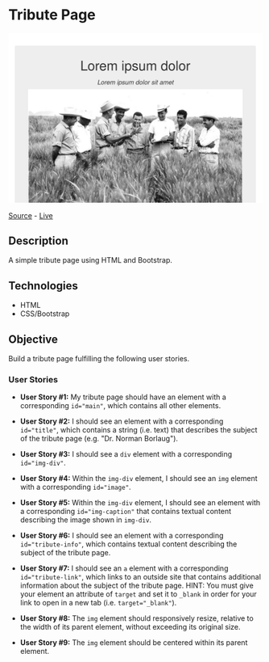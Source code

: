 # Tribute Page

![Tribute Page](screenshot.png)

[Source](/) - [Live]()

## Description

A simple tribute page using HTML and Bootstrap.

## Technologies

- HTML
- CSS/Bootstrap

## Objective

Build a tribute page fulfilling the following user stories.

### User Stories

- **User Story #1:** My tribute page should have an element with a corresponding `id="main"`, which contains all other elements.

- **User Story #2:** I should see an element with a corresponding `id="title"`, which contains a string (i.e. text) that describes the subject of the tribute page (e.g. "Dr. Norman Borlaug").

- **User Story #3:** I should see a `div` element with a corresponding `id="img-div"`.

- **User Story #4:** Within the `img-div` element, I should see an `img` element with a corresponding `id="image"`.

- **User Story #5:** Within the `img-div` element, I should see an element with a corresponding `id="img-caption"` that contains textual content describing the image shown in `img-div`.

- **User Story #6:** I should see an element with a corresponding `id="tribute-info"`, which contains textual content describing the subject of the tribute page.

- **User Story #7:** I should see an `a` element with a corresponding `id="tribute-link"`, which links to an outside site that contains additional information about the subject of the tribute page. HINT: You must give your element an attribute of `target` and set it to `_blank` in order for your link to open in a new tab (i.e. `target="_blank"`).

- **User Story #8:** The `img` element should responsively resize, relative to the width of its parent element, without exceeding its original size.

- **User Story #9:** The `img` element should be centered within its parent element.